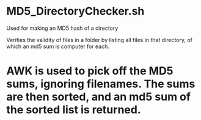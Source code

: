 # MD5_DirectoryChecker.sh
Used for making an MD5 hash of a directory

Verifies the validity of files in a folder by listing all files in that directory, of which an md5 sum is computer for each.
# AWK is used to pick off the MD5 sums, ignoring filenames.  The sums are then sorted, and an md5 sum of the sorted list is returned.
